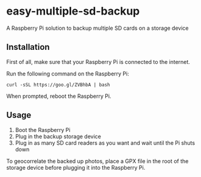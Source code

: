 # easy-multiple-sd-backup
A Raspberry Pi solution to backup multiple SD cards on a storage device

## Installation

First of all, make sure that your Raspberry Pi is connected to the internet.

Run the following command on the Raspberry Pi:

    curl -sSL https://goo.gl/ZVBhbA | bash

When prompted, reboot the Raspberry Pi.

## Usage

1. Boot the Raspberry Pi
2. Plug in the backup storage device
3. Plug in as many SD card readers as you want and wait until the Pi shuts down

To geocorrelate the backed up photos, place a GPX file in the root of the storage device before plugging it into the Raspberry Pi.
